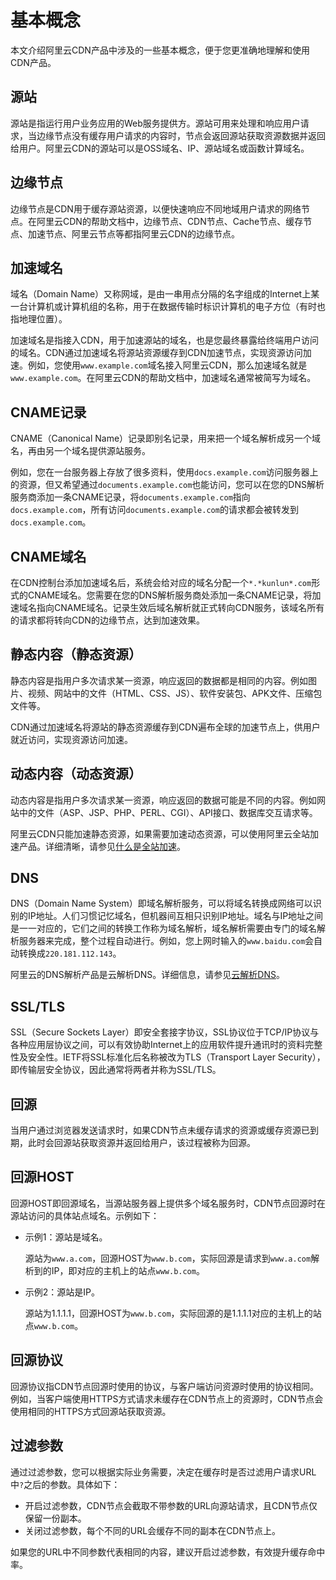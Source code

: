# 基本概念

本文介绍阿里云CDN产品中涉及的一些基本概念，便于您更准确地理解和使用CDN产品。

## 源站

源站是指运行用户业务应用的Web服务提供方。源站可用来处理和响应用户请求，当边缘节点没有缓存用户请求的内容时，节点会返回源站获取资源数据并返回给用户。阿里云CDN的源站可以是OSS域名、IP、源站域名或函数计算域名。

## 边缘节点

边缘节点是CDN用于缓存源站资源，以便快速响应不同地域用户请求的网络节点。在阿里云CDN的帮助文档中，边缘节点、CDN节点、Cache节点、缓存节点、加速节点、阿里云节点等都指阿里云CDN的边缘节点。

## 加速域名

域名（Domain Name）又称网域，是由一串用点分隔的名字组成的Internet上某一台计算机或计算机组的名称，用于在数据传输时标识计算机的电子方位（有时也指地理位置）。

加速域名是指接入CDN，用于加速源站的域名，也是您最终暴露给终端用户访问的域名。CDN通过加速域名将源站资源缓存到CDN加速节点，实现资源访问加速。例如，您使用`www.example.com`域名接入阿里云CDN，那么加速域名就是`www.example.com`。在阿里云CDN的帮助文档中，加速域名通常被简写为域名。

## CNAME记录

CNAME（Canonical Name）记录即别名记录，用来把一个域名解析成另一个域名，再由另一个域名提供源站服务。

例如，您在一台服务器上存放了很多资料，使用`docs.example.com`访问服务器上的资源，但又希望通过`documents.example.com`也能访问，您可以在您的DNS解析服务商添加一条CNAME记录，将`documents.example.com`指向`docs.example.com`，所有访问`documents.example.com`的请求都会被转发到`docs.example.com`。

## CNAME域名

在CDN控制台添加加速域名后，系统会给对应的域名分配一个`*.*kunlun*.com`形式的CNAME域名。您需要在您的DNS解析服务商处添加一条CNAME记录，将加速域名指向CNAME域名。记录生效后域名解析就正式转向CDN服务，该域名所有的请求都将转向CDN的边缘节点，达到加速效果。

## 静态内容（静态资源）

静态内容是指用户多次请求某一资源，响应返回的数据都是相同的内容。例如图片、视频、网站中的文件（HTML、CSS、JS）、软件安装包、APK文件、压缩包文件等。

CDN通过加速域名将源站的静态资源缓存到CDN遍布全球的加速节点上，供用户就近访问，实现资源访问加速。

## 动态内容（动态资源）

动态内容是指用户多次请求某一资源，响应返回的数据可能是不同的内容。例如网站中的文件（ASP、JSP、PHP、PERL、CGI）、API接口、数据库交互请求等。

阿里云CDN只能加速静态资源，如果需要加速动态资源，可以使用阿里云全站加速产品。详细清晰，请参见[什么是全站加速]()。

## DNS

DNS（Domain Name System）即域名解析服务，可以将域名转换成网络可以识别的IP地址。人们习惯记忆域名，但机器间互相只识别IP地址。域名与IP地址之间是一一对应的，它们之间的转换工作称为域名解析，域名解析需要由专门的域名解析服务器来完成，整个过程自动进行。例如，您上网时输入的`www.baidu.com`会自动转换成`220.181.112.143`。

阿里云的DNS解析产品是云解析DNS。详细信息，请参见[云解析DNS](https://www.alibabacloud.com/help/zh/product/29697.htm)。

## SSL/TLS

SSL（Secure Sockets Layer）即安全套接字协议，SSL协议位于TCP/IP协议与各种应用层协议之间，可以有效协助Internet上的应用软件提升通讯时的资料完整性及安全性。IETF将SSL标准化后名称被改为TLS（Transport Layer Security），即传输层安全协议，因此通常将两者并称为SSL/TLS。

## 回源

当用户通过浏览器发送请求时，如果CDN节点未缓存请求的资源或缓存资源已到期，此时会回源站获取资源并返回给用户，该过程被称为回源。

## 回源HOST

回源HOST即回源域名，当源站服务器上提供多个域名服务时，CDN节点回源时在源站访问的具体站点域名。示例如下：

-   示例1：源站是域名。

    源站为`www.a.com`，回源HOST为`www.b.com`，实际回源是请求到`www.a.com`解析到的IP，即对应的主机上的站点`www.b.com`。

-   示例2：源站是IP。

    源站为1.1.1.1，回源HOST为`www.b.com`，实际回源的是1.1.1.1对应的主机上的站点`www.b.com`。


## 回源协议

回源协议指CDN节点回源时使用的协议，与客户端访问资源时使用的协议相同。例如，当客户端使用HTTPS方式请求未缓存在CDN节点上的资源时，CDN节点会使用相同的HTTPS方式回源站获取资源。

## 过滤参数

通过过滤参数，您可以根据实际业务需要，决定在缓存时是否过滤用户请求URL中`?`之后的参数。具体如下：

-   开启过滤参数，CDN节点会截取不带参数的URL向源站请求，且CDN节点仅保留一份副本。
-   关闭过滤参数，每个不同的URL会缓存不同的副本在CDN节点上。

如果您的URL中不同参数代表相同的内容，建议开启过滤参数，有效提升缓存命中率。

